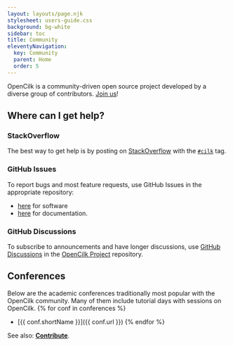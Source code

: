 ```yaml
---
layout: layouts/page.njk
stylesheet: users-guide.css
background: bg-white
sidebar: toc
title: Community
eleventyNavigation:
  key: Community
  parent: Home
  order: 5
---
```


OpenCilk is a community-driven open source project developed by a diverse group of contributors. [Join us](/community/join-us/)!

## Where can I get help?

### StackOverflow
The best way to get help is by posting on [StackOverflow](https://stackoverflow.com/) with the <a href="https://stackoverflow.com/questions/tagged/cilk"><code>#cilk</code></a> tag.

### GitHub Issues
To report bugs and most feature requests, use GitHub Issues in the appropriate repository: 

- [here](https://github.com/OpenCilk/opencilk-project/issues) for software
- [here](https://github.com/OpenCilk/www.opencilk.org/issues) for documentation.

### GitHub Discussions
To subscribe to announcements and have longer discussions,
use [GitHub Discussions](https://github.com/OpenCilk/opencilk-project/discussions) in the [OpenCilk Project](https://github.com/OpenCilk/opencilk-project) repository.

## Conferences
Below are the academic conferences traditionally most popular with the OpenCilk community. Many of them include tutorial days with sessions on OpenCilk.
{% for conf in  conferences %}
 - [{{ conf.shortName }}]({{ conf.url }})
{% endfor %}

See also: **[Contribute](/contribute)**.